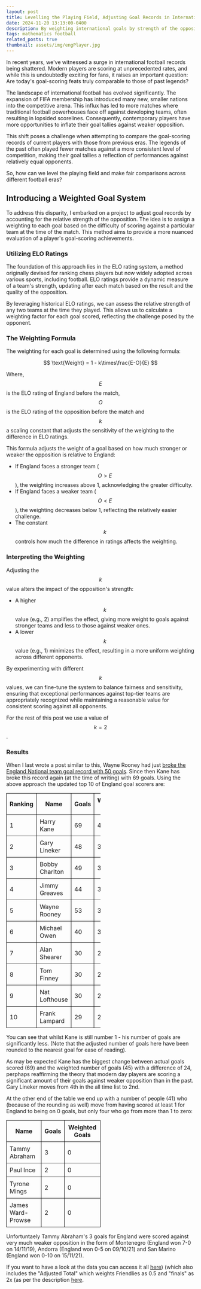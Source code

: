 ```yaml
---
layout: post
title: Levelling the Playing Field, Adjusting Goal Records in International Football
date: 2024-11-20 13:13:00-0400
description: By weighting international goals by strength of the opposition we can compare goal scoring prowess across the decades.
tags: mathematics football
related_posts: true
thumbnail: assets/img/engPlayer.jpg
---
```


In recent years, we've witnessed a surge in international football records being shattered. Modern players are scoring at unprecedented rates, and while this is undoubtedly exciting for fans, it raises an important question: Are today's goal-scoring feats truly comparable to those of past legends?

The landscape of international football has evolved significantly. The expansion of FIFA membership has introduced many new, smaller nations into the competitive arena. This influx has led to more matches where traditional football powerhouses face off against developing teams, often resulting in lopsided scorelines. Consequently, contemporary players have more opportunities to inflate their goal tallies against weaker opposition.

This shift poses a challenge when attempting to compare the goal-scoring records of current players with those from previous eras. The legends of the past often played fewer matches against a more consistent level of competition, making their goal tallies a reflection of performances against relatively equal opponents.

So, how can we level the playing field and make fair comparisons across different football eras?

## Introducing a Weighted Goal System

To address this disparity, I embarked on a project to adjust goal records by accounting for the relative strength of the opposition. The idea is to assign a weighting to each goal based on the difficulty of scoring against a particular team at the time of the match. This method aims to provide a more nuanced evaluation of a player's goal-scoring achievements.

### Utilizing ELO Ratings

The foundation of this approach lies in the ELO rating system, a method originally devised for ranking chess players but now widely adopted across various sports, including football. ELO ratings provide a dynamic measure of a team's strength, updating after each match based on the result and the quality of the opposition.

By leveraging historical ELO ratings, we can assess the relative strength of any two teams at the time they played. This allows us to calculate a weighting factor for each goal scored, reflecting the challenge posed by the opponent.

### The Weighting Formula

The weighting for each goal is determined using the following formula:

$$
\text{Weight} = 1 - k\times\frac{E-O}{E}
$$

Where, $$E$$ is the ELO rating of England before the match, $$O$$ is the ELO rating of the opposition before the match and $$k$$ a scaling constant that adjusts the sensitivity of the weighting to the difference in ELO ratings.

This formula adjusts the weight of a goal based on how much stronger or weaker the opposition is relative to England:

- If England faces a stronger team ($$O > E$$), the weighting increases above 1, acknowledging the greater difficulty.
- If England faces a weaker team ($$O < E$$), the weighting decreases below 1, reflecting the relatively easier challenge.
- The constant $$k$$ controls how much the difference in ratings affects the weighting.

### Interpreting the Weighting

Adjusting the $$k$$ value alters the impact of the opposition's strength:

- A higher $$k$$ value (e.g., 2) amplifies the effect, giving more weight to goals against stronger teams and less to those against weaker ones.
- A lower $$k$$ value (e.g., 1) minimizes the effect, resulting in a more uniform weighting across different opponents.

By experimenting with different $$k$$ values, we can fine-tune the system to balance fairness and sensitivity, ensuring that exceptional performances against top-tier teams are appropriately recognized while maintaining a reasonable value for consistent scoring against all opponents.

For the rest of this post we use a value of $$k=2$$.

### Results

When I last wrote a post similar to this, Wayne Rooney had just [broke the England National team goal record with 50 goals](https://seanelvidge.github.io/blog/2015/Rooney-50/). Since then Kane has broke this record again (at the time of writing) with 69 goals. Using the above approach the updated top 10 of England goal scorers are:

<table style="border-collapse: collapse; width: 50%;">
  <thead>
    <tr>
      <th style="border: 1px solid black; padding: 8px;">Ranking</th>
      <th style="border: 1px solid black; padding: 8px;">Name</th>
      <th style="border: 1px solid black; padding: 8px;">Goals</th>
      <th style="border: 1px solid black; padding: 8px;">Weighted Goals</th>
    </tr>
  </thead>
  <tbody>
    <tr>
      <td style="border: 1px solid black; padding: 8px;">1</td>
      <td style="border: 1px solid black; padding: 8px;">Harry Kane</td>
      <td style="border: 1px solid black; padding: 8px;">69</td>
      <td style="border: 1px solid black; padding: 8px;">45</td>
    </tr>
    <tr>
      <td style="border: 1px solid black; padding: 8px;">2</td>
      <td style="border: 1px solid black; padding: 8px;">Gary Lineker</td>
      <td style="border: 1px solid black; padding: 8px;">48</td>
      <td style="border: 1px solid black; padding: 8px;">37</td>
    </tr>
    <tr>
      <td style="border: 1px solid black; padding: 8px;">3</td>
      <td style="border: 1px solid black; padding: 8px;">Bobby Charlton</td>
      <td style="border: 1px solid black; padding: 8px;">49</td>
      <td style="border: 1px solid black; padding: 8px;">36</td>
    </tr>
    <tr>
      <td style="border: 1px solid black; padding: 8px;">4</td>
      <td style="border: 1px solid black; padding: 8px;">Jimmy Greaves</td>
      <td style="border: 1px solid black; padding: 8px;">44</td>
      <td style="border: 1px solid black; padding: 8px;">35</td>
    </tr>
    <tr>
      <td style="border: 1px solid black; padding: 8px;">5</td>
      <td style="border: 1px solid black; padding: 8px;">Wayne Rooney</td>
      <td style="border: 1px solid black; padding: 8px;">53</td>
      <td style="border: 1px solid black; padding: 8px;">34</td>
    </tr>
    <tr>
      <td style="border: 1px solid black; padding: 8px;">6</td>
      <td style="border: 1px solid black; padding: 8px;">Michael Owen</td>
      <td style="border: 1px solid black; padding: 8px;">40</td>
      <td style="border: 1px solid black; padding: 8px;">30</td>
    </tr>
    <tr>
      <td style="border: 1px solid black; padding: 8px;">7</td>
      <td style="border: 1px solid black; padding: 8px;">Alan Shearer</td>
      <td style="border: 1px solid black; padding: 8px;">30</td>
      <td style="border: 1px solid black; padding: 8px;">23</td>
    </tr>
    <tr>
      <td style="border: 1px solid black; padding: 8px;">8</td>
      <td style="border: 1px solid black; padding: 8px;">Tom Finney</td>
      <td style="border: 1px solid black; padding: 8px;">30</td>
      <td style="border: 1px solid black; padding: 8px;">23</td>
    </tr>
    <tr>
      <td style="border: 1px solid black; padding: 8px;">9</td>
      <td style="border: 1px solid black; padding: 8px;">Nat Lofthouse</td>
      <td style="border: 1px solid black; padding: 8px;">30</td>
      <td style="border: 1px solid black; padding: 8px;">22</td>
    </tr>
    <tr>
      <td style="border: 1px solid black; padding: 8px;">10</td>
      <td style="border: 1px solid black; padding: 8px;">Frank Lampard</td>
      <td style="border: 1px solid black; padding: 8px;">29</td>
      <td style="border: 1px solid black; padding: 8px;">21</td>
    </tr>
  </tbody>
</table>

You can see that whilst Kane is still number 1 - his number of goals are significantly less. (Note that the adjusted number of goals here have been rounded to the nearest goal for ease of reading).

As may be expected Kane has the biggest change between actual goals scored (69) and the weighted number of goals (45) with a difference of 24, perphaps reaffirming the theory that modern day players are scoring a significant amount of their goals against weaker opposition than in the past. Gary Lineker moves from 4th in the all time list to 2nd.

At the other end of the table we end up with a number of people (41) who (because of the rounding as well) move from having scored at least 1 for England to being on 0 goals, but only four who go from more than 1 to zero:

<table style="border-collapse: collapse; width: 50%;">
  <thead>
    <tr>
      <th style="border: 1px solid black; padding: 8px;">Name</th>
      <th style="border: 1px solid black; padding: 8px;">Goals</th>
      <th style="border: 1px solid black; padding: 8px;">Weighted Goals</th>
    </tr>
  </thead>
  <tbody>
    <tr>
      <td style="border: 1px solid black; padding: 8px;">Tammy Abraham</td>
      <td style="border: 1px solid black; padding: 8px;">3</td>
      <td style="border: 1px solid black; padding: 8px;">0</td>
    </tr>
    <tr>
      <td style="border: 1px solid black; padding: 8px;">Paul Ince</td>
      <td style="border: 1px solid black; padding: 8px;">2</td>
      <td style="border: 1px solid black; padding: 8px;">0</td>
    </tr>
    <tr>
      <td style="border: 1px solid black; padding: 8px;">Tyrone Mings</td>
      <td style="border: 1px solid black; padding: 8px;">2</td>
      <td style="border: 1px solid black; padding: 8px;">0</td>
    </tr>
    <tr>
      <td style="border: 1px solid black; padding: 8px;">James Ward-Prowse</td>
      <td style="border: 1px solid black; padding: 8px;">2</td>
      <td style="border: 1px solid black; padding: 8px;">0</td>
    </tr>
  </tbody>
</table>

Unfortuntaely Tammy Abraham's 3 goals for England were scored against very much weaker opposition in the form of Montenegro (England won 7-0 on 14/11/19), Andorra (England won 0-5 on 09/10/21) and San Marino (England won 0-10 on 15/11/21).

If you want to have a look at the data you can access it all [here](https://seanelvidge.github.io/assets/files/england_elo_goal_data.csv)) (which also includes the "Adjusted Total" which weights Friendlies as 0.5 and "finals" as 2x (as per the description [here](https://seanelvidge.github.io/blog/2015/Rooney-50/).
